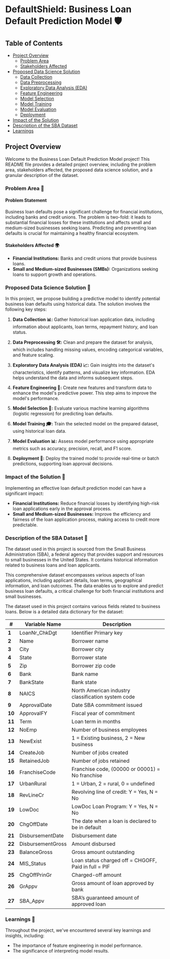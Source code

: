 # DefaultShield: Business Loan Default Prediction Model 🛡️

## Table of Contents

- [Project Overview](#project-overview)
  - [Problem Area](#problem-area)
  - [Stakeholders Affected](#stakeholders-affected)
- [Proposed Data Science Solution](#proposed-data-science-solution)
  - [Data Collection](#data-collection)
  - [Data Preprocessing](#data-preprocessing)
  - [Exploratory Data Analysis (EDA)](#exploratory-data-analysis-eda)
  - [Feature Engineering](#feature-engineering)
  - [Model Selection](#model-selection)
  - [Model Training](#model-training)
  - [Model Evaluation](#model-evaluation)
  - [Deployment](#deployment)
- [Impact of the Solution](#impact-of-the-solution)
- [Description of the SBA Dataset](#description-of-the-sba-dataset)
- [Learnings](#learnings)

## Project Overview

Welcome to the Business Loan Default Prediction Model project! This README file provides a detailed project overview, including the problem area, stakeholders affected, the proposed data science solution, and a granular description of the dataset.

### Problem Area 🚀

#### Problem Statement

Business loan defaults pose a significant challenge for financial institutions, including banks and credit unions. The problem is two-fold: it leads to substantial financial losses for these institutions and affects small and medium-sized businesses seeking loans. Predicting and preventing loan defaults is crucial for maintaining a healthy financial ecosystem.

#### Stakeholders Affected 🌍

- **Financial Institutions:** Banks and credit unions that provide business loans.
- **Small and Medium-sized Businesses (SMBs):** Organizations seeking loans to support growth and operations.

### Proposed Data Science Solution 🧠

In this project, we propose building a predictive model to identify potential business loan defaults using historical data. The solution involves the following key steps:

1. **Data Collection 📊:** Gather historical loan application data, including information about applicants, loan terms, repayment history, and loan status.

2. **Data Preprocessing 🛠️:** Clean and prepare the dataset for analysis, which includes handling missing values, encoding categorical variables, and feature scaling.

3. **Exploratory Data Analysis (EDA) 📈:** Gain insights into the dataset's characteristics, identify patterns, and visualize key information. EDA helps understand the data and informs subsequent steps.

4. **Feature Engineering 🧰:** Create new features and transform data to enhance the model's predictive power. This step aims to improve the model's performance.

5. **Model Selection 🤖:** Evaluate various machine learning algorithms (logistic regression) for predicting loan defaults.

6. **Model Training 🎓:** Train the selected model on the prepared dataset, using historical loan data.

7. **Model Evaluation 📊:** Assess model performance using appropriate metrics such as accuracy, precision, recall, and F1 score.

8. **Deployment 🚀:** Deploy the trained model to provide real-time or batch predictions, supporting loan approval decisions.

### Impact of the Solution 💼

Implementing an effective loan default prediction model can have a significant impact:

- **Financial Institutions:** Reduce financial losses by identifying high-risk loan applications early in the approval process.
- **Small and Medium-sized Businesses:** Improve the efficiency and fairness of the loan application process, making access to credit more predictable.

### Description of the SBA Dataset 📂

The dataset used in this project is sourced from the Small Business Administration (SBA), a federal agency that provides support and resources to small businesses in the United States. It contains historical information related to business loans and loan applicants.

This comprehensive dataset encompasses various aspects of loan applications, including applicant details, loan terms, geographical information, and loan outcomes. The data enables us to explore and predict business loan defaults, a critical challenge for both financial institutions and small businesses.

The dataset used in this project contains various fields related to business loans. Below is a detailed data dictionary for the dataset:

| **#** | **Variable Name**    | **Description**                                        |
|-------|----------------------|--------------------------------------------------------|
| **1** | LoanNr_ChkDgt        | Identifier Primary key                                 |
| **2** | Name                 | Borrower name                                         |
| **3** | City                 | Borrower city                                         |
| **4** | State                | Borrower state                                        |
| **5** | Zip                  | Borrower zip code                                     |
| **6** | Bank                 | Bank name                                             |
| **7** | BankState            | Bank state                                            |
| **8** | NAICS                | North American industry classification system code   |
| **9** | ApprovalDate         | Date SBA commitment issued                            |
| **10** | ApprovalFY           | Fiscal year of commitment                             |
| **11** | Term                 | Loan term in months                                   |
| **12** | NoEmp                | Number of business employees                          |
| **13** | NewExist             | 1 = Existing business, 2 = New business               |
| **14** | CreateJob            | Number of jobs created                                |
| **15** | RetainedJob          | Number of jobs retained                               |
| **16** | FranchiseCode        | Franchise code, (00000 or 00001) = No franchise       |
| **17** | UrbanRural           | 1 = Urban, 2 = rural, 0 = undefined                   |
| **18** | RevLineCr            | Revolving line of credit: Y = Yes, N = No             |
| **19** | LowDoc               | LowDoc Loan Program: Y = Yes, N = No                 |
| **20** | ChgOffDate           | The date when a loan is declared to be in default    |
| **21** | DisbursementDate     | Disbursement date                                     |
| **22** | DisbursementGross    | Amount disbursed                                      |
| **23** | BalanceGross         | Gross amount outstanding                              |
| **24** | MIS_Status           | Loan status charged off = CHGOFF, Paid in full = PIF |
| **25** | ChgOffPrinGr         | Charged-off amount                                    |
| **26** | GrAppv               | Gross amount of loan approved by bank                |
| **27** | SBA_Appv             | SBA’s guaranteed amount of approved loan              |

### Learnings 🧐

Throughout the project, we've encountered several key learnings and insights, including:

- The importance of feature engineering in model performance.
- The significance of interpreting model results.
